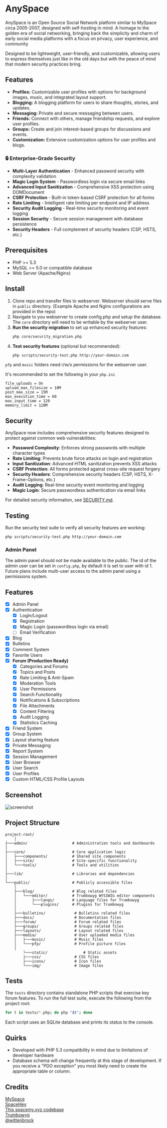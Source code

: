 # AnySpace 
AnySpace is an Open Source Social Network platform similar to MySpace circa 2005-2007, designed with self-hosting in mind. A homage to the golden era of social networking, bringing back the simplicity and charm of early social media platforms with a focus on privacy, user experience, and community 

Designed to be lightweight, user-friendly, and customizable, allowing users to express themselves just like in the old days but with the peace of mind that modern security practices bring.

## Features

- **Profiles:** Customizable user profiles with options for background images, music, and integrated layout support.
- **Blogging:** A blogging platform for users to share thoughts, stories, and updates.
- **Messaging:** Private and secure messaging between users.
- **Friends:** Connect with others, manage friendship requests, and explore user profiles.
- **Groups:** Create and join interest-based groups for discussions and events.
- **Customization:** Extensive customization options for user profiles and blogs.

### 🔒 Enterprise-Grade Security
- **Multi-Layer Authentication** - Enhanced password security with complexity validation
- **Magic Login System** - Passwordless login via secure email links
- **Advanced Input Sanitization** - Comprehensive XSS protection using DOMDocument
- **CSRF Protection** - Built-in token-based CSRF protection for all forms
- **Rate Limiting** - Intelligent rate limiting per endpoint and IP address
- **Security Audit Logging** - Real-time security monitoring and event logging
- **Session Security** - Secure session management with database persistence
- **Security Headers** - Full complement of security headers (CSP, HSTS, etc.)

## Prerequisites
- PHP >= 5.3
- MySQL >= 5.0 or compatible database
- Web Server (Apache/Nginx)

## Install

1. Clone repo and transfer files to webserver. Webserver should serve files in `public` directory. (Example Apache and Nginx configurations are provided in the repo)
2. Navigate to you webserver to create config.php and setup the database. The `core` directory will need to be writable by the webserver user.
3. **Run the security migration** to set up enhanced security features:
   ```bash
   php core/security_migration.php
   ```
4. **Test security features** (optional but recommended):
   ```bash
   php scripts/security-test.php http://your-domain.com
   ```

`pfp` and `music` folders need r/w/x permissions for the webserver user. 

It's recommended to set the following in your `php.ini`

```
file_uploads = On
upload_max_filesize = 10M
post_max_size = 15M
max_execution_time = 60
max_input_time = 120
memory_limit = 128M
```

## Security

AnySpace now includes comprehensive security features designed to protect against common web vulnerabilities:

- **Password Complexity**: Enforces strong passwords with multiple character types
- **Rate Limiting**: Prevents brute force attacks on login and registration
- **Input Sanitization**: Advanced HTML sanitization prevents XSS attacks  
- **CSRF Protection**: All forms protected against cross-site request forgery
- **Security Headers**: Comprehensive security headers (CSP, HSTS, X-Frame-Options, etc.)
- **Audit Logging**: Real-time security event monitoring and logging
- **Magic Login**: Secure passwordless authentication via email links

For detailed security information, see [SECURITY.md](docs/SECURITY.md).

## Testing

Run the security test suite to verify all security features are working:

```bash
php scripts/security-test.php http://your-domain.com
```

### Admin Panel
The admin panel should not be made available to the public. The id of the admin user can be set in `config.php`, by
default it is set to user with id 1. Future plans include multi-user access to the admin panel using a permissions
system.  

## Features

- [x] Admin Panel
- [x] Authentication
  - [x] Login/Logout
  - [x] Registration
  - [x] Magic Login (passwordless login via email)
  - [ ] Email Verification
- [x] Blog
- [x] Bulletins
- [x] Comment System
- [x] Favorite Users
- [x] **Forum (Production Ready)**
  - [x] Categories and Forums
  - [x] Topics and Posts
  - [x] Rate Limiting & Anti-Spam
  - [x] Moderation Tools
  - [x] User Permissions
  - [x] Search Functionality
  - [x] Notifications & Subscriptions
  - [x] File Attachments
  - [x] Content Filtering
  - [x] Audit Logging
  - [x] Statistics Caching
- [x] Friend System
- [x] Group System
- [x] Layout sharing feature
- [x] Private Messaging
- [x] Report System
- [x] Session Management
- [x] User Browser
- [x] User Search
- [x] User Profiles
- [x] Custom HTML/CSS Profile Layouts

## Screenshot

![screenshot](public/docs/screenshot.png)

## Project Structure

```
project-root/
    │
├───admin/                    # Administration tools and dashboards
│
├───core/                     # Core application logic
│   ├───components/           # Shared site components
│   ├───site/                 # Site-specific functionality
│   └───tools/                # Tools and utilities
│
├───lib/                      # Libraries and dependencies
│
└───public/                   # Publicly accessible files
    │
    ├───blog/                 # Blog related files
    │   └───editor/           # Trumbowyg WYSIWIG editor components
    │       ├───langs/        # Language files for Trumbowyg
    │       └───plugins/      # Plugins for Trumbowyg 
    │
    ├───bulletins/             # Bulletins related files
    ├───docs/                  # Documentation files
    ├───forum/                 # Forum related files
    ├───groups/                # Groups related files
    ├───layouts/               # Layout related files
    ├───media/                 # User uploaded media files
    │   ├───music/             # Music files
    │   └───pfp/               # Profile picture files
    │
        └───static/                # Static assets
        ├───css/               # CSS files
        ├───icons/             # Icon files
        └───img/               # Image files

```

## Tests

The `tests` directory contains standalone PHP scripts that exercise key forum
features. To run the full test suite, execute the following from the project
root:

```bash
for t in tests/*.php; do php "$t"; done
```

Each script uses an SQLite database and prints its status to the console.

## Quirks
- Developed with PHP 5.3 compatibility in mind due to limitations of developer hardware
- Database schema will change frequently at this stage of development. If you receive a "PDO exception" you most likely need to create the appropriate  table or column.

## Credits

[MySpace](myspace.com) <br>
[SpaceHey](spacehey.com) <br>
[This spacemy.xyz codebase](https://github.com/Ahe4d/spacemy.xyz) <br>
[Trumbowyg](https://github.com/Alex-D/Trumbowyg)<br>
[@wittenbrock](https://github.com/wittenbrock/toms-myspace-page) 